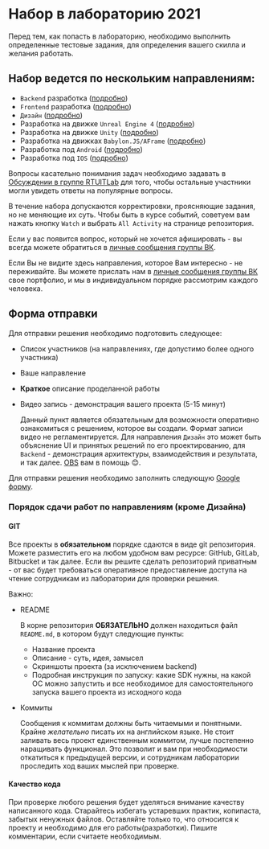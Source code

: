 
# Набор в лабораторию 2021

Перед тем, как попасть в лабораторию, необходимо выполнить определенные тестовые задания, для определения вашего скилла и желания работать.

## Набор ведется по нескольким направлениям:

* `Backend` разработка ([подробно](requirements/back/README.md))
* `Frontend` разработка ([подробно](requirements/front/README.md))
* `Дизайн` ([подробно](requirements/design/README.md))
* Разработка на движке `Unreal Engine 4` ([подробно](requirements/ue4/README.md))
* Разработка на движке `Unity` ([подробно](requirements/unity/README.md))
* Разработка на движках `Babylon.JS/AFrame` ([подробно](requirements/babylonjs_aframe/README.md))
* Разработка под `Android` ([подробно](requirements/android/README.md))
* Разработка под `IOS` ([подробно](requirements/ios/README.md))

Вопросы касательно понимания задач необходимо задавать в [Обсуждении в группе RTUITLab](https://vk.com/topic-171158291_47137948) для того, чтобы остальные участники могли увидеть ответы на популярные вопросы.

В течение набора допускаются корректировки, проясняющие задания, но не меняющие их суть. Чтобы быть в курсе событий, советуем вам нажать кнопку `Watch` и выбрать `All Activity` на странице репозитория. 

Если у вас появится вопрос, который не хочется афишировать - вы всегда можете обратиться в  [личные сообщения группы ВК](https://vk.com/rtuitlab).

Если Вы не видите здесь направления, которое Вам интересно - не переживайте. Вы можете прислать нам в [личные сообщения группы ВК](https://vk.com/rtuitlab) свое портфолио, и мы в индивидуальном порядке рассмотрим каждого человека.

## Форма отправки

Для отправки решения необходимо подготовить следующее:

* Список участников (на направлениях, где допустимо более одного участника)
* Ваше направление
* **Краткое** описание проделанной работы
* Видео запись - демонстрация вашего проекта (5-15 минут)

    Данный пункт является обязательным для возможности оперативно ознакомиться с решением, которое вы создали. Формат записи видео не регламентируется. Для направления `Дизайн` это может быть объяснение UI и принятых решений по его проектированию, для `Backend` - демонстрация архитектуры, взаимодействия и результата,  и так далее. [OBS](https://obsproject.com/) вам в помощь 😊.

Для отправки решения необходимо заполнить следующую [Google форму](https://forms.gle/Qtd4Dqb4MgJZ8BjG7).

### Порядок сдачи работ по направлениям (кроме Дизайна)

#### **GIT**

Все проекты в **обязательном** порядке сдаются в виде git репозитория. Можете разместить его на любом удобном вам ресурсе: GitHub, GitLab, Bitbucket и так далее. Если вы решите сделать репозиторий приватным - от вас будет требоваться оперативное предоставление доступа на чтение сотрудникам из лаборатории для проверки решения.

Важно:
* README

    В корне репозитория **ОБЯЗАТЕЛЬНО** должен находиться файл `README.md`, в котором будут следующие пункты:
    * Название проекта
    * Описание - суть, идея, замысел
    * Скриншоты проекта (за исключением backend)
    * Подробная инструкция по запуску: какие SDK нужны, на какой ОС можно запустить и все необходимое для самостоятельного запуска вашего проекта из исходного кода
* Коммиты

    Сообщения к коммитам должны быть читаемыми и понятными. Крайне *желательно* писать их на английском языке. Не стоит заливать весь проект единственным коммитом, лучше постепенно наращивать функционал. Это позволит и вам при необходимости откатиться к предыдущей версии, и сотрудникам лаборатории проследить ход ваших мыслей при проверке.

#### **Качество кода**

При проверке любого решения будет уделяться внимание качеству написанного кода. Старайтесь избегать устаревших практик, копипаста, забытых ненужных файлов. Оставляйте только то, что относится к проекту и необходимо для его работы(разработки). Пишите комментарии, если считаете необходимым.
